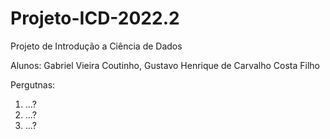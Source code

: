 # Projeto-ICD-2022.2
Projeto de Introdução a Ciência de Dados

Alunos: Gabriel Vieira Coutinho, Gustavo Henrique de Carvalho Costa Filho

Pergutnas:
  1) ...?
  2) ...?
  3) ...?

